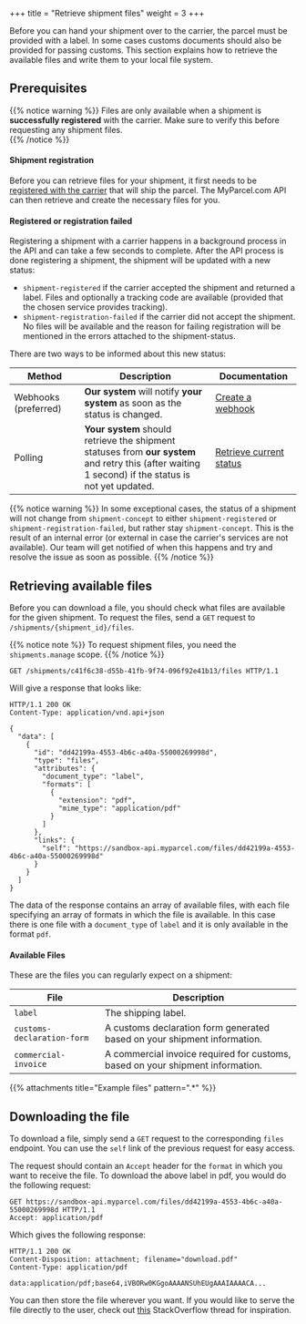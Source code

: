 +++
title = "Retrieve shipment files"
weight = 3
+++

Before you can hand your shipment over to the carrier, the parcel must be provided with a label. In some cases customs documents should also be provided for passing customs. This section explains how to retrieve the available files and write them to your local file system.

## Prerequisites

{{% notice warning %}}
Files are only available when a shipment is **successfully registered** with the carrier. Make sure to verify this before requesting any shipment files.<br>
{{% /notice %}}

#### Shipment registration

Before you can retrieve files for your shipment, it first needs to be [registered with the carrier](/api/create-a-shipment/#registering-your-shipment-with-the-carrier) that will ship the parcel. The MyParcel.com API can then retrieve and create the necessary files for you.

#### Registered or registration failed

Registering a shipment with a carrier happens in a background process in the API and can take a few seconds to complete.
After the API process is done registering a shipment, the shipment will be updated with a new status:

- `shipment-registered` if the carrier accepted the shipment and returned a label. Files and optionally a tracking code are available (provided that the chosen service provides tracking).
- `shipment-registration-failed` if the carrier did not accept the shipment. No files will be available and the reason for failing registration will be mentioned in the errors attached to the shipment-status.

There are two ways to be informed about this new status:

Method               | Description | Documentation
-------------------- | ----------- | -------------
Webhooks (preferred) | **Our system** will notify **your system** as soon as the status is changed. | [Create a webhook](/api/create-a-webhook)
Polling              | **Your system** should retrieve the shipment statuses from **our system**<br>and retry this (after waiting 1 second) if the status is not yet updated. | [Retrieve current status](/api/retrieve-shipment-statuses/#current-status)

{{% notice warning %}}
In some exceptional cases, the status of a shipment will not change from `shipment-concept` to either `shipment-registered` or `shipment-registration-failed`, but rather stay `shipment-concept`. 
This is the result of an internal error (or external in case the carrier's services are not available). 
Our team will get notified of when this happens and try and resolve the issue as soon as possible.
{{% /notice %}}


## Retrieving available files

Before you can download a file, you should check what files are available for the given shipment. To request the files, send a `GET` request to `/shipments/{shipment_id}/files`.

{{% notice note %}}
To request shipment files, you need the `shipments.manage` scope.
{{% /notice %}}

```http
GET /shipments/c41f6c38-d55b-41fb-9f74-096f92e41b13/files HTTP/1.1
```

Will give a response that looks like:

```http
HTTP/1.1 200 OK
Content-Type: application/vnd.api+json

{
  "data": [
    {
      "id": "dd42199a-4553-4b6c-a40a-55000269998d",
      "type": "files",
      "attributes": {
        "document_type": "label",
        "formats": [
          {
            "extension": "pdf",
            "mime_type": "application/pdf"
          }
        ]
      },
      "links": {
        "self": "https://sandbox-api.myparcel.com/files/dd42199a-4553-4b6c-a40a-55000269998d"
      }
    }
  ]
}
```

The data of the response contains an array of available files, with each file specifying an array of formats in which the file is available. 
In this case there is one file with a `document_type` of `label` and it is only available in the format `pdf`.

#### Available Files

These are the files you can regularly expect on a shipment:

| File                       | Description                                                                   |
|----------------------------|-------------------------------------------------------------------------------|
| `label`                    | The shipping label.                                                           |
| `customs-declaration-form` | A customs declaration form generated based on your shipment information.      |
| `commercial-invoice`       | A commercial invoice required for customs, based on your shipment information.|

{{% attachments title="Example files" pattern=".*" %}}

## Downloading the file

To download a file, simply send a `GET` request to the corresponding `files` endpoint. You can use the `self` link of the previous request for easy access.

The request should contain an `Accept` header for the `format` in which you want to receive the file. To download the above label in pdf, you would do the following request:

```http
GET https://sandbox-api.myparcel.com/files/dd42199a-4553-4b6c-a40a-55000269998d HTTP/1.1
Accept: application/pdf
```

Which gives the following response:

```http
HTTP/1.1 200 OK
Content-Disposition: attachment; filename="download.pdf"
Content-Type: application/pdf

data:application/pdf;base64,iVBORw0KGgoAAAANSUhEUgAAAIAAAACA...
```

You can then store the file wherever you want. If you would like to serve the file directly to the user, check out [this](https://stackoverflow.com/questions/3665115/create-a-file-in-memory-for-user-to-download-not-through-server) StackOverflow thread for inspiration.
